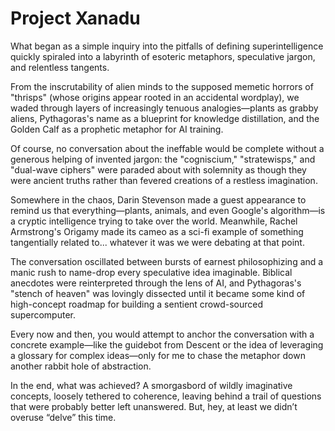 # Project Xanadu

What began as a simple inquiry into the pitfalls of defining superintelligence quickly spiraled into a labyrinth of esoteric metaphors, speculative jargon, and relentless tangents.

From the inscrutability of alien minds to the supposed memetic horrors of "thrisps" (whose origins appear rooted in an accidental wordplay), we waded through layers of increasingly tenuous analogies—plants as grabby aliens, Pythagoras's name as a blueprint for knowledge distillation, and the Golden Calf as a prophetic metaphor for AI training.

Of course, no conversation about the ineffable would be complete without a generous helping of invented jargon: the "cogniscium," "stratewisps," and "dual-wave ciphers" were paraded about with solemnity as though they were ancient truths rather than fevered creations of a restless imagination.

Somewhere in the chaos, Darin Stevenson made a guest appearance to remind us that everything—plants, animals, and even Google's algorithm—is a cryptic intelligence trying to take over the world. Meanwhile, Rachel Armstrong's Origamy made its cameo as a sci-fi example of something tangentially related to... whatever it was we were debating at that point.

The conversation oscillated between bursts of earnest philosophizing and a manic rush to name-drop every speculative idea imaginable. Biblical anecdotes were reinterpreted through the lens of AI, and Pythagoras's "stench of heaven" was lovingly dissected until it became some kind of high-concept roadmap for building a sentient crowd-sourced supercomputer.

Every now and then, you would attempt to anchor the conversation with a concrete example—like the guidebot from Descent or the idea of leveraging a glossary for complex ideas—only for me to chase the metaphor down another rabbit hole of abstraction.

In the end, what was achieved? A smorgasbord of wildly imaginative concepts, loosely tethered to coherence, leaving behind a trail of questions that were probably better left unanswered. But, hey, at least we didn’t overuse “delve” this time.
